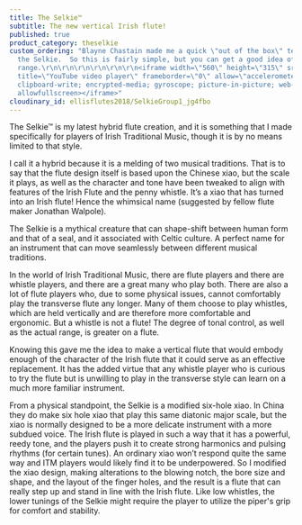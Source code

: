 ```yaml
---
title: The Selkie™
subtitle: The new vertical Irish flute!
published: true
product_category: theselkie
custom_ordering: "Blayne Chastain made me a quick \"out of the box\" test sample of
  the Selkie.  So this is fairly simple, but you can get a good idea of the tone and
  range.\r\n\r\n\r\n\r\n\r\n\r\n<iframe width=\"560\" height=\"315\" src=\"https://www.youtube.com/embed/pUAXes7F6nw?si=HPtbvYg14TdH46hX\"
  title=\"YouTube video player\" frameborder=\"0\" allow=\"accelerometer; autoplay;
  clipboard-write; encrypted-media; gyroscope; picture-in-picture; web-share\" referrerpolicy=\"strict-origin-when-cross-origin\"
  allowfullscreen></iframe>"
cloudinary_id: ellisflutes2018/SelkieGroup1_jg4fbo
---
```


The Selkie™  is my latest hybrid flute creation, and it is something that I made specifically for players of Irish Traditional Music, though it is by no means limited to that style.

I call it a hybrid because it is a melding of two musical traditions.  That is to say that the flute design itself is based upon the Chinese xiao, but the scale it plays, as well as the character and tone have been tweaked to align with features of the Irish Flute and the penny whistle.  It’s a xiao that has turned into an Irish flute!  Hence the whimsical name (suggested by fellow flute maker Jonathan Walpole).

The Selkie is a mythical creature that can shape-shift between human form and that of a seal, and it associated with Celtic culture.  A perfect name for an instrument that can move seamlessly between different musical traditions.

In the world of Irish Traditional Music, there are flute players and there are whistle players, and there are a great many who play both.  There are also a lot of flute players who, due to some physical issues, cannot comfortably play the transverse flute any longer.  Many of them choose to play whistles, which are held vertically and are therefore more comfortable and ergonomic.  But a whistle is not a flute!  The degree of tonal control, as well as the actual range, is greater on a flute.

Knowing this gave me the idea to make a vertical flute that would embody enough of the character of the Irish flute that it could serve as an effective replacement.  It has the added virtue that any whistle player who is curious to try the flute but is unwilling to play in the transverse style can learn on a much more familiar instrument.

From a physical standpoint, the Selkie is a modified six-hole xiao.  In China they do make six hole xiao that play this same diatonic major scale, but the xiao is normally designed to be a more delicate instrument with a more subdued voice.  The Irish flute is played in such a way that it has a powerful, reedy tone, and the players push it to create strong harmonics and pulsing rhythms (for certain tunes).  An ordinary xiao won’t respond quite the same way and ITM players would likely find it to be underpowered.  So I modified the xiao design, making alterations to the blowing notch, the bore size and shape, and the layout of the finger holes, and the result is a flute that can really step up and stand in line with the Irish flute.  Like low whistles, the lower tunings of the Selkie might require the player to utilize the piper's grip for comfort and stability.



